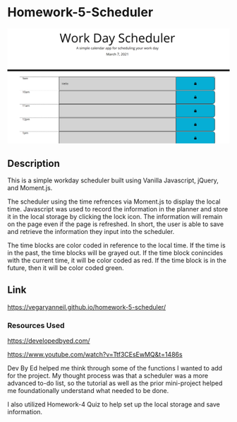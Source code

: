 # Homework-5-Scheduler

![Scheduler](Assets/hw-5-scheduler.png)

## Description

This is a simple workday scheduler built using Vanilla Javascript, jQuery, and Moment.js.

The scheduler using the time refrences via Moment.js to display the local time. Javascript was used to record the information in the planner and store it in the local storage by clicking the lock icon. The information will remain on the page even if the page is refreshed. In short, the user is able to save and retrieve the information they input into the scheduler.

The time blocks are color coded in reference to the local time. If the time is in the past, the time blocks will be grayed out. If the time block conincides with the current time, it will be color coded as red. If the time block is in the future, then it will be color coded green.

## Link

https://vegaryanneil.github.io/homework-5-scheduler/

### Resources Used

https://developedbyed.com/

https://www.youtube.com/watch?v=Ttf3CEsEwMQ&t=1486s

Dev By Ed helped me think through some of the functions I wanted to add for the project. My thought process was that a scheduler was a more advanced to-do list, so the tutorial as well as the prior mini-project helped me foundationally understand what needed to be done.

I also utilized Homework-4 Quiz to help set up the local storage and save information.
